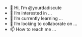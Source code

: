 - 👋 Hi, I’m @yourdadiscute
- 👀 I’m interested in ...
- 🌱 I’m currently learning ...
- 💞️ I’m looking to collaborate on ...
- 📫 How to reach me ...

<!---
yourdadiscute/yourdadiscute is a ✨ special ✨ repository because its `README.md` (this file) appears on your GitHub profile.
You can click the Preview link to take a look at your changes.
--->
